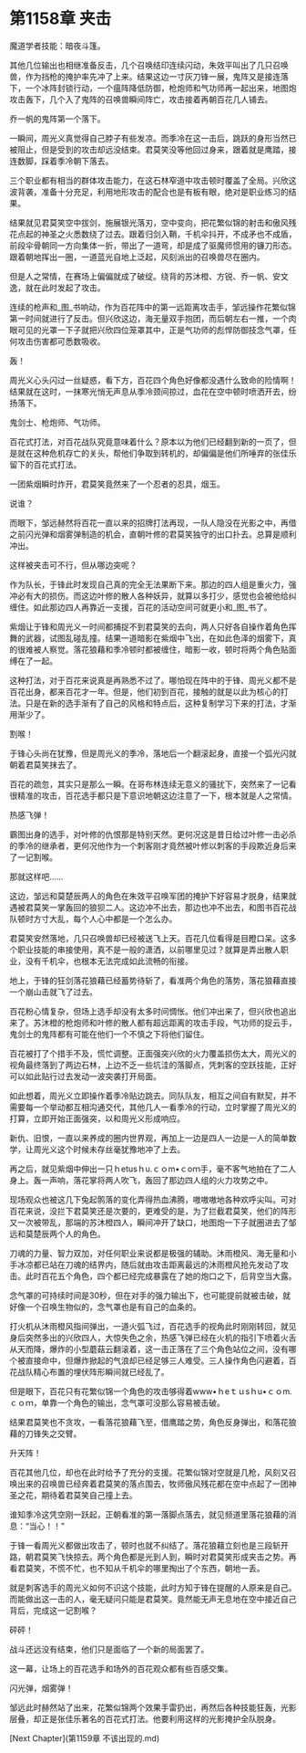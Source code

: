# 第1158章 夹击

魔道学者技能：暗夜斗篷。

其他几位输出也相继准备反击，几个召唤结印连续闪动，朱效平叫出了几只召唤兽，作为挡枪的掩护率先冲了上来。结果这边一寸灰刀锋一展，鬼阵又是接连落下，一个冰阵封锁行动，一个瘟阵降低防御，枪炮师和气功师再一起出来，地图炮攻击轰下，几个入了鬼阵的召唤兽瞬间阵亡，攻击接着再朝百花几人铺去。

乔一帆的鬼阵第一个落下。

一瞬间，周光义真觉得自己脖子有些发凉。而季冷在这一击后，跳跃的身形当然已被阻止，但是受到的攻击却远没结束。君莫笑没等他回过身来，跟着就是鹰踏，接连数脚，踩着季冷朝下落去。

三个职业都有相当的群体攻击能力，在这石林窄道中攻击顿时覆盖了全局。兴欣这波背袭，准备十分充足，利用地形攻击的配合也是有板有眼，绝对是职业练习的结果。

结果就见君莫笑空中拔剑，施展银光落刃，空中变向，把花繁似锦的射击和傲风残花点起的神圣之火悉数绕了过去。跟着归剑入鞘，千机伞抖开，不成矛也不成盾，前段伞骨朝同一方向集体一折，带出了一道弯，却是成了驱魔师惯用的镰刀形态。跟着朝地挥出一圈，一道蓝光自地上泛起，风刻派出的召唤兽尽在圈内。

但是人之常情，在赛场上偏偏就成了破绽。绕背的苏沐橙、方锐、乔一帆、安文逸，就在此时发起了攻击。

连续的枪声和_图_书响动，作为百花阵中的第一远距离攻击手，邹远操作花繁似锦第一时间就进行了反击。但兴欣这边，海无量双手抱团，而后朝左右一推，一个肉眼可见的光罩一下子就把兴欣四位笼罩其中，正是气功师的彪悍防御技念气罩，任何攻击伤害都可悉数吸收。

轰！

周光义心头闪过一丝疑惑，看下方，百花四个角色好像都没遇什么致命的险情啊！结果就在这时，一抹寒光悄无声息从季冷颈间掠过，血花在空中顿时喷洒开去，纷扬落下。

鬼剑士、枪炮师、气功师。

百花式打法，对百花战队究竟意味着什么？原本以为他们已经翻到新的一页了，但是就在这种危机存亡的关头，帮他们争取到转机的，却偏偏是他们所唾弃的张佳乐留下的百花式打法。

一团紫烟瞬时炸开，君莫笑竟然来了一个忍者的忍具，烟玉。

说谁？

而眼下，邹远赫然将百花一直以来的招牌打法再现，一队人隐没在光影之中，再借之前闪光弹和烟雾弹制造的机会，直朝叶修的君莫笑独守的出口扑去。总算是顺利冲出。

这样被夹击可不行，但从哪边突呢？

作为队长，于锋此时发现自己真的完全无法果断下来。那边的四人组是重火力，强冲必有大的损伤。而这边叶修的散人各种妖异，就算以多打少，感觉也会被他给纠缠住。如此那边四人再靠近一支援，百花的活动空间可就更小和_图_书了。

紫烟让于锋和周光义一时间都捕捉不到君莫笑的去向，两人只好各自操作着角色挥舞的武器，试图乱碰乱撞。结果一道暗影在紫烟中飞出，在如此色泽的烟雾下，真的很难被人察觉。落花狼藉和季冷顿时都被缠住，暗影一收，顿时将两个角色贴面缚在了一起。

这种打法，对于百花来说真是再熟悉不过了。哪怕现在阵中的于锋、周光义都不是百花出身，都来百花才一年。但是，他们初到百花，接触的就是以此为核心的打法。只是在新的选手渐有了自己的风格和特点后，这种复制学习下来的打法，才渐用渐少了。

割喉！

于锋心头尚在犹豫，但是周光义的季冷，落地后一个翻滚起身，直接一个弧光闪就朝着君莫笑抹去了。

百花的疏忽，其实只是那么一瞬。在哥布林连续无意义的骚扰下，突然来了一记看很精准的攻击，百花选手都只是下意识地朝这边注意了一下，根本就是人之常情。

热感飞弹！

霸图出身的选手，对叶修的仇恨那是特别天然。更何况这是昔日给过叶修一击必杀的季冷的继承者，更何况他作为一个刺客刚才竟然被叶修以刺客的手段欺近身后来了一记割喉。

那就这样吧……

这边，邹远和莫楚辰两人的角色在朱效平召唤军团的掩护下好容易才脱身，结果就遇被君莫笑一掌轰回的狼狈二人。这边冲不出去，那边也冲不出去，和图书百花战队顿时方寸大乱，每个人心中都是一个怎么办。

君莫笑安然落地，几只召唤兽却已经被送飞上天。百花几位看得是目瞪口呆。这多个职业技能的串接使用，真不是一般的潇洒，以前哪里见过？就算是弄出散人职业，没有千机伞，也根本无法完成如此流畅的衔接。

地上，于锋的狂剑落花狼藉已经蓄势待斩了，看准两个角色的落势，落花狼藉直接一个崩山击就飞了过去。

百花粉心情复杂，但场上选手却没有太多时间惆怅。他们冲出来了，但兴欣也追出来了。苏沐橙的枪炮师和叶修的散人都有超远距离的攻击手段，气功师的捉云手，鬼剑士的鬼阵都有可能在他们一个不慎之下将他们留住。

百花被打了个措手不及，慌忙调整。正面强突兴欣的火力覆盖损伤太大，周光义的视角最终落到了两边石林，上边不乏一些坑洼的落脚点，凭刺客的空跃技能，正好可以如此贴行过去发动一波突袭打开局面。

如此想着，周光义立即操作着季冷贴边跳去。同队队友，相互之间自有默契，并不需要每一个举动都互相沟通交代，其他几人一看季冷的行动，立时掌握了周光义的打算，立即开始正面强突，以和周光义形成响应。

新仇、旧恨，一直以来养成的圈内世界观，再加上一边是四人一边是一人的简单数学，让周光义这个时候未存丝毫犹豫地冲了上去。

再之后，就见紫烟中伸出一只ｈetusｈu.ｃｏm•ｃoｍ手，毫不客气地拍在了二人身上。轰一声响，落花掌将两人吹飞，轰回了那边四人组的火力攻势之中。

现场观众也被这几下兔起鹘落的变化弄得热血沸腾，嗷嗷嗷地各种欢呼尖叫。可对百花来说，没拦下君莫笑还是次要的，更难受的是，为了拦截君莫笑，他们的阵形又一次被带乱，那端的苏沐橙四人，瞬间冲开了缺口，地图炮一下子就圈进去了邹远和莫楚辰两个人的角色。

刀魂的力量、智力双加，对任何职业来说都是极强的辅助。沐雨橙风、海无量和小手冰凉都已站在刀魂的结界内，随后就由攻击距离最远的沐雨橙风抢先发动了攻击。此时百花五个角色，四个都已经完成暴露在了她的炮口之下，后背空当大露。

念气罩的可持续时间是30秒，但在对手的强力输出下，也可能提前就被击破，就好像一个召唤生物似的，念气罩也是有自己的血条的。

打火机从沐雨橙风指间弹出，一道火弧飞过，百花选手的视角此时刚刚转回，就见身后突然多出的兴欣四人，大惊失色之余，热感飞弹已经在火机的指引下喷着火舌从天而降，爆炸的小型蘑菇云翻滚着，这一击正落在了三个角色站位之间，没有哪个被直接命中，但爆炸掀起的气浪却已经足够三人难受。三人操作角色闪避着，百花战队精心布置的埋伏阵形瞬间就已经乱了。

但是眼下，百花只有花繁似锦一个角色的攻击够得着www•ｈeｔｕsｈu•ｃｏm.ｃｏｍ，单靠一个角色的输出，念气罩可没那么容易被击破。

结果君莫笑也不贪攻，一看落花狼藉飞至，借鹰踏之势，角色反身弹出，和落花狼藉的刀锋失之交臂。

升天阵！

百花其他几位，却也在此时给予了充分的支援。花繁似锦对空就是几枪，风刻又召唤出来的召唤兽已经奔着君莫笑的落点围去，牧师傲风残花都在空中点起了一团神圣之花，期待着君莫笑自己撞上去。

谁知季冷这凭空刚一跃起，正朝看准的第一落脚点落去，就见频道里落花狼藉的消息：“当心！！”

于锋一看周光义都做出攻击了，顿时也就不纠结了。落花狼藉立刻也是三段斩开路，朝君莫笑飞快掠去。两个角色都是光到人到，瞬时对君莫笑形成夹击之势。再看君莫笑，不慌不忙，也不知从千机伞的哪里掏出了个东西，朝地一丢。

就是刺客选手的周光义如何不识这个技能，此时方知于锋在提醒的人原来是自己。而能做出这一击的人，毫无疑问只能是君莫笑。竟然能无声无息地在空中接近自己背后，完成这一记割喉？

砰砰！

战斗还远没有结束，他们只是面临了一个新的局面罢了。

这一幕，让场上的百花选手和场外的百花观众都有些百感交集。

闪光弹，烟雾弹！

邹远此时赫然站了出来，花繁似锦两个效果手雷扔出，再然后各种技能狂轰，光影层叠，却正是张佳乐著名的百花式打法。他要利用这样的光影掩护全队脱身。



[Next Chapter](第1159章 不该出现的.md)